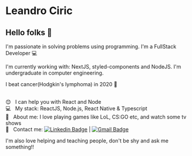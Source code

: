 
# Leandro Ciric

## Hello folks 👋
I'm passionate in solving problems using programming.
I'm a FullStack Developer :computer:

I'm currently working with: NextJS, styled-components and NodeJS.
I'm undergraduate in computer engineering.

I beat cancer(Hodgkin's lymphoma) in 2020 :punch:


 <br/> :blush: &nbsp; I can help you with React and Node
 <br/> :computer: &nbsp; My stack: ReactJS, Node.js, React Native & Typescript
 <br/> 💬  &nbsp; About me: I love playing games like LoL, CS:GO etc, and watch some tv shows
 <br/> :email: &nbsp; Contact me: [![Linkedin Badge](https://img.shields.io/badge/-LeandroCiric-blue?style=flat-square&logo=Linkedin&logoColor=white&link=https://www.linkedin.com/in/leandrociric/)](https://www.linkedin.com/in/leandrociric/) 
| 
[![Gmail Badge](https://img.shields.io/badge/-lecirics@gmail.com-c14438?style=flat-square&logo=Gmail&logoColor=white&link=mailto:lecirics@gmail.com)](mailto:lecirics@gmail.com)


I'm also love helping and teaching people, don't be shy and ask me something!!
